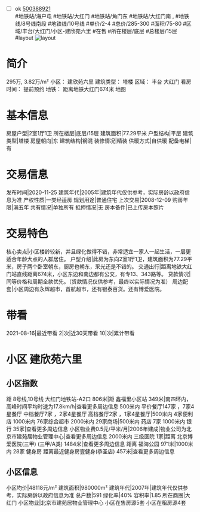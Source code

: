 - [ ] ok [500388921](https://bj.5i5j.com/ershoufang/500388921.html)  
 #地铁站/海户屯 #地铁站/大红门 #地铁站/角门东 #地铁站/大红门南 ,  #地铁线/8号线南段 #地铁线/10号线
#单价/2-4 #总价/285-300 #面积/75-80   #区域/丰台/大红门/小区-建欣苑六里 #在售 #所在楼层/底层 #总楼层/15层 #layout 
![layout](http://image2.5i5j.com//group1/M00/BB/42/CgqJMV24_bqAPTAWAAQ5C9jkiAk229.jpg_P5.jpg) 
# 简介 
 295万,  3.82万/m² 
小区： 建欣苑六里
建筑类型： 塔楼
区域： 丰台 大红门
看房时间： 提前预约
地铁： 距离地铁大红门674米 地图
# 基本信息 
 房屋户型|2室1厅1卫
所在楼层|底层/15层
建筑面积|77.29平米
户型结构|平层
建筑类型|塔楼
房屋朝向|东
建筑结构|钢混
装修情况|精装
供暖方式|自供暖
配备电梯|有
# 交易信息 
 发布时间|2020-11-25
建筑年代|2005年|建筑年代仅供参考，实际房龄以政府信息为准
产权性质|一类经适房
规划用途|普通住宅
上次交易|2008-12-09
购房年限|满五年
共有情况|单独所有
抵押情况|无
房本备件|已上传房本照片
# 交易特色 
 核心卖点|小区楼龄较新，并且绿化做得不错，非常适宜一家人一起生活，一层更适合年龄大点的人群居住。
户型介绍|此房为东向2室1厅1卫，建筑面积为77.29平米，房子两个卧室朝东，厨房也朝东，采光还是不错的。
交通出行|距离地铁大红门站直线距离674米，小区东边和南边都有公交，有专13、343路等。
贷款情况|同等价格和周期全款优先。（贷款情况仅供参考，最终以实际情况为准）
周边配套|小区周边有永辉超市，首航超市，还有银泰百货。还有博爱医院。
# 带看 
 2021-08-16|最近带看	 2|次|近30天带看	 10|次|累计带看
# 小区 建欣苑六里
## 小区指数 
 距 8号线,10号线 大红门地铁站-A2口 806米|距 鑫福里小区站 349米|南四环内， 高峰时间平均时速为17.8km/h|查看更多周边信息
500米内 平价餐厅147家 ，7家4星餐厅
中档餐厅7家 ，2家4星餐厅
高档餐厅2家 ，1家4星餐厅|500米内 4家便利店
1000米内 76家综合超市
2000米内 29家商场|500米内 药店 7家
1000米内 银行 35家|查看更多周边信息
小区物业费0.5元/平米/月|2006年建成|物业公司为北京市建苑居物业管理中心|查看更多周边信息
2000米内 三级医院 1家|距离 北京博爱医院(三甲) (三甲/A类) 1484米|查看更多周边信息
距离 福海公园 971米|1000米内 28家 健身房
距离最近健身房壹健身(恭圣店) 457米|查看更多周边信息
## 小区信息 
 小区均价|48118元/m²
建筑面积|980000m²
建筑年代|2007年|建筑年代仅供参考，实际房龄以政府信息为准
总户数|591
绿化率|40%
容积率|1.85
所在商圈|大红门
小区物业|北京市建苑居物业管理中心
小区在售房源5套
小区在租房源4套
